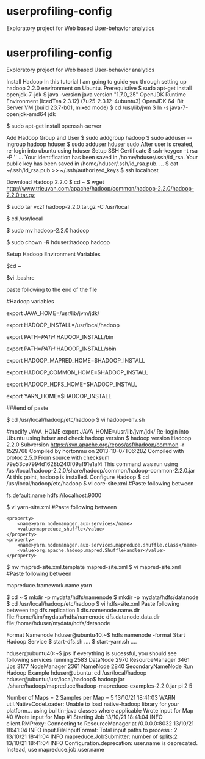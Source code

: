 userprofiling-config
====================

Exploratory project for Web based User-behavior analytics

userprofiling-config
====================

Exploratory project for Web based User-behavior analytics

Install Hadoop
In this tutorial I am going to guide you through setting up hadoop 2.2.0 environment on Ubuntu.
Prerequistive
$ sudo apt-get install openjdk-7-jdk
$ java -version
java version "1.7.0_25"
OpenJDK Runtime Environment (IcedTea 2.3.12) (7u25-2.3.12-4ubuntu3)
OpenJDK 64-Bit Server VM (build 23.7-b01, mixed mode)
$ cd /usr/lib/jvm
$ ln -s java-7-openjdk-amd64 jdk

$ sudo apt-get install openssh-server

Add Hadoop Group and User
$ sudo addgroup hadoop
$ sudo adduser --ingroup hadoop hduser
$ sudo adduser hduser sudo
After user is created, re-login into ubuntu using hduser
Setup SSH Certificate
$ ssh-keygen -t rsa -P ''
...
Your identification has been saved in /home/hduser/.ssh/id_rsa.
Your public key has been saved in /home/hduser/.ssh/id_rsa.pub.
...
$ cat ~/.ssh/id_rsa.pub >> ~/.ssh/authorized_keys
$ ssh localhost

Download Hadoop 2.2.0
$ cd ~
$ wget http://www.trieuvan.com/apache/hadoop/common/hadoop-2.2.0/hadoop-2.2.0.tar.gz

$ sudo tar vxzf hadoop-2.2.0.tar.gz -C /usr/local

$ cd /usr/local

$ sudo mv hadoop-2.2.0 hadoop

$ sudo chown -R hduser:hadoop hadoop

Setup Hadoop Environment Variables

$cd ~

$vi .bashrc


paste following to the end of the file 

#Hadoop variables

export JAVA_HOME=/usr/lib/jvm/jdk/

export HADOOP_INSTALL=/usr/local/hadoop

export PATH=$PATH:$HADOOP_INSTALL/bin

export PATH=$PATH:$HADOOP_INSTALL/sbin

export HADOOP_MAPRED_HOME=$HADOOP_INSTALL

export HADOOP_COMMON_HOME=$HADOOP_INSTALL

export HADOOP_HDFS_HOME=$HADOOP_INSTALL

export YARN_HOME=$HADOOP_INSTALL

###end of paste

$ cd /usr/local/hadoop/etc/hadoop
$ vi hadoop-env.sh

#modify JAVA_HOME
export JAVA_HOME=/usr/lib/jvm/jdk/
Re-login into Ubuntu using hdser and check hadoop version
$ hadoop version
Hadoop 2.2.0
Subversion https://svn.apache.org/repos/asf/hadoop/common -r 1529768
Compiled by hortonmu on 2013-10-07T06:28Z
Compiled with protoc 2.5.0
From source with checksum 79e53ce7994d1628b240f09af91e1af4
This command was run using /usr/local/hadoop-2.2.0/share/hadoop/common/hadoop-common-2.2.0.jar
At this point, hadoop is installed.
Configure Hadoop
$ cd /usr/local/hadoop/etc/hadoop
$ vi core-site.xml
#Paste following between <configuration>

<configuration>
    <property>
        <name>fs.default.name</name>
        <value>hdfs://localhost:9000</value>
    </property>
</configuration>


$ vi yarn-site.xml
#Paste following between <configuration>


<configuration>

<!-- Site specific YARN configuration properties -->

    <property>
        <name>yarn.nodemanager.aux-services</name>
        <value>mapreduce_shuffle</value>
    </property>
    <property>
        <name>yarn.nodemanager.aux-services.mapreduce.shuffle.class</name>
        <value>org.apache.hadoop.mapred.ShuffleHandler</value>
    </property>
</configuration>


$ mv mapred-site.xml.template mapred-site.xml
$ vi mapred-site.xml
#Paste following between <configuration>

<configuration>
  <property>
    <name>mapreduce.framework.name</name>
    <value>yarn</value>
  </property>
</configuration>


$ cd ~
$ mkdir -p mydata/hdfs/namenode
$ mkdir -p mydata/hdfs/datanode
$ cd /usr/local/hadoop/etc/hadoop
$ vi hdfs-site.xml
Paste following between <configuration> tag
<configuration>
<property>
    <name>dfs.replication</name>
    <value>1</value>
</property>
<property>
    <name>dfs.namenode.name.dir</name>
    <value>file:/home/kim/mydata/hdfs/namenode</value>
</property>
<property>
    <name>dfs.datanode.data.dir</name>
    <value>file:/home/hduser/mydata/hdfs/datanode</value>
</property>
</configuration>
 

Format Namenode
hduser@ubuntu40:~$ hdfs namenode -format
Start Hadoop Service
$ start-dfs.sh
....
$ start-yarn.sh
....

hduser@ubuntu40:~$ jps
If everything is sucessful, you should see following services running
2583 DataNode
2970 ResourceManager
3461 Jps
3177 NodeManager
2361 NameNode
2840 SecondaryNameNode
Run Hadoop Example
hduser@ubuntu: cd /usr/local/hadoop
hduser@ubuntu:/usr/local/hadoop$ hadoop jar ./share/hadoop/mapreduce/hadoop-mapreduce-examples-2.2.0.jar pi 2 5

Number of Maps  = 2
Samples per Map = 5
13/10/21 18:41:03 WARN util.NativeCodeLoader: Unable to load native-hadoop library for your platform... using builtin-java classes where applicable
Wrote input for Map #0
Wrote input for Map #1
Starting Job
13/10/21 18:41:04 INFO client.RMProxy: Connecting to ResourceManager at /0.0.0.0:8032
13/10/21 18:41:04 INFO input.FileInputFormat: Total input paths to process : 2
13/10/21 18:41:04 INFO mapreduce.JobSubmitter: number of splits:2
13/10/21 18:41:04 INFO Configuration.deprecation: user.name is deprecated. Instead, use mapreduce.job.user.name
